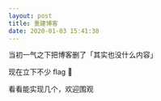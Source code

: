 ```yaml
---
layout: post
title: 重建博客
date: 2020-01-03 15:41:38
---
```


当初一气之下把博客删了「其实也没什么内容」

现在立下不少 flag 🚩

看看能实现几个，欢迎围观